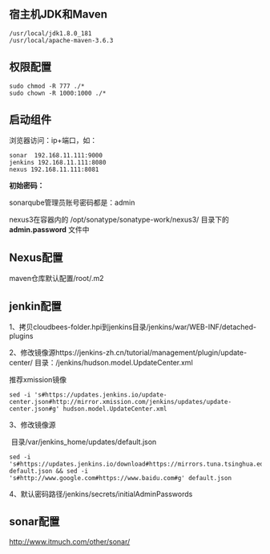 ## 宿主机JDK和Maven

```
/usr/local/jdk1.8.0_181
/usr/local/apache-maven-3.6.3
```



## 权限配置

```
sudo chmod -R 777 ./*
sudo chown -R 1000:1000 ./*
```



## 启动组件

浏览器访问：ip+端口，如：

```
sonar  192.168.11.111:9000
jenkins 192.168.11.111:8080
nexus 192.168.11.111:8081
```

**初始密码：**

sonarqube管理员账号密码都是：admin

nexus3在容器内的 /opt/sonatype/sonatype-work/nexus3/ 目录下的 **admin.password** 文件中



## Nexus配置

maven仓库默认配置/root/.m2



## jenkin配置

1、拷贝cloudbees-folder.hpi到jenkins目录/jenkins/war/WEB-INF/detached-plugins

2、修改镜像源https://jenkins-zh.cn/tutorial/management/plugin/update-center/
      目录：/jenkins/hudson.model.UpdateCenter.xml

推荐xmission镜像	

```
sed -i 's#https://updates.jenkins.io/update-center.json#http://mirror.xmission.com/jenkins/updates/update-center.json#g' hudson.model.UpdateCenter.xml
```

3、修改镜像源

​      目录/var/jenkins_home/updates/default.json

```
sed -i 's#https://updates.jenkins.io/download#https://mirrors.tuna.tsinghua.edu.cn/jenkins#g' default.json && sed -i 's#http://www.google.com#https://www.baidu.com#g' default.json
```

4、默认密码路径/jenkins/secrets/initialAdminPasswords



## sonar配置

http://www.itmuch.com/other/sonar/
